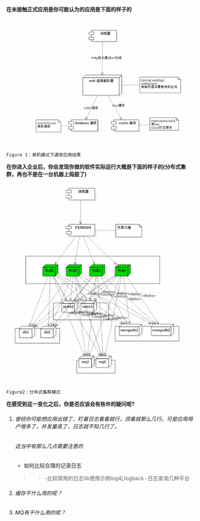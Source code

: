 **在未接触正式应用是你可能认为的应用是下面的样子的**

![](/assets/单机结构.png)

                                                                     Figure 1：单机模式下通常应用结果

**在你进入企业后，你会发现你做的软件实际运行大概是下面的样子的\(分布式集群，再也不是在一台机器上捣鼓了\)**

![](/assets/分布式结构.png)

                                                                        Figure2：分布式集群模式

**在感受到这一变化之后，你是否应该会有些许的疑问呢?**

1. ###### 曾经你可能想应用出错了，盯着日志看看就行，烦着就那么几行。可是应用用户增多了，并发量高了，日志就不知几行了。

   ###### 这当中有那么几点需要注意的
   - 如何比较合理的记录日志
   >> -比较常用的日志lib使用示例log4j,logback
   >> -日志查询几种平台
2. ###### 缓存干什么用的呢？
3. ###### MQ有干什么用的呢？





